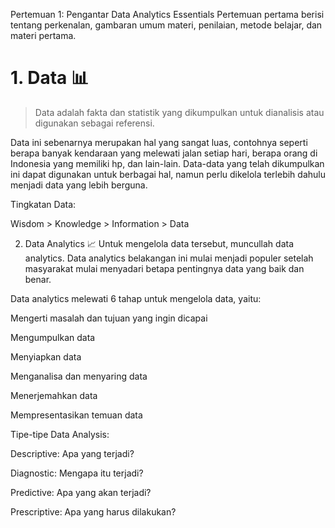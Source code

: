 Pertemuan 1: Pengantar Data Analytics Essentials
Pertemuan pertama berisi tentang perkenalan, gambaran umum materi, penilaian, metode belajar, dan materi pertama.

# 1. Data 📊
>Data adalah fakta dan statistik yang dikumpulkan untuk dianalisis atau digunakan sebagai referensi.

Data ini sebenarnya merupakan hal yang sangat luas, contohnya seperti berapa banyak kendaraan yang melewati jalan setiap hari, berapa orang di Indonesia yang memiliki hp, dan lain-lain. Data-data yang telah dikumpulkan ini dapat digunakan untuk berbagai hal, namun perlu dikelola terlebih dahulu menjadi data yang lebih berguna.

Tingkatan Data:

Wisdom > Knowledge > Information > Data

2. Data Analytics 📈
Untuk mengelola data tersebut, muncullah data analytics. Data analytics belakangan ini mulai menjadi populer setelah masyarakat mulai menyadari betapa pentingnya data yang baik dan benar.

Data analytics melewati 6 tahap untuk mengelola data, yaitu:

Mengerti masalah dan tujuan yang ingin dicapai

Mengumpulkan data

Menyiapkan data

Menganalisa dan menyaring data

Menerjemahkan data

Mempresentasikan temuan data

Tipe-tipe Data Analysis:

Descriptive: Apa yang terjadi?

Diagnostic: Mengapa itu terjadi?

Predictive: Apa yang akan terjadi?

Prescriptive: Apa yang harus dilakukan?
